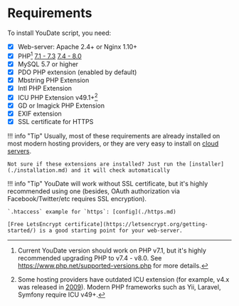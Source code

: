 # Requirements

To install YouDate script, you need:

- [X] Web-server: Apache 2.4+ or Nginx 1.10+
- [X] PHP[^1]  [<span class="badge badge-danger">7.1 - 7.3</span>](https://www.php.net/supported-versions.php) 
[<span class="badge badge-success">7.4 - 8.0</span>](https://www.php.net/supported-versions.php)
- [X] MySQL 5.7 or higher
- [X] PDO PHP extension (enabled by default)
- [X] Mbstring PHP Extension
- [X] Intl PHP Extension
- [X] ICU PHP Extension v49.1+[^2] 
- [X] GD or Imagick PHP Extension
- [X] EXIF extension
- [X] SSL certificate for HTTPS

!!! info "Tip"
    Usually, most of these requirements are already installed on most modern hosting providers, or they are very easy to install on [cloud servers](https://m.do.co/c/fb640e5ae52b).
    
    Not sure if these extensions are installed? Just run the [installer](./installation.md) and it will check automatically
    
!!! info "Tip"
    YouDate will work without SSL certificate, but it's highly recommended using one (besides, OAuth authorization via Facebook/Twitter/etc requires SSL encryption). 
    
    `.htaccess` example for `https`: [config](./https.md)
    
    [Free LetsEncrypt certificate](https://letsencrypt.org/getting-started/) is a good starting point for your web-server.

[^1]: Current YouDate version should work on PHP v7.1, but it's highly recommended upgrading PHP to v7.4 - v8.0. See https://www.php.net/supported-versions.php for more details.
[^2]: 
    Some hosting providers have outdated ICU extension (for example, v4.x was released in [2009](http://site.icu-project.org/download/48)). 
    Modern PHP frameworks such as Yii, Laravel, Symfony require ICU v49+.
